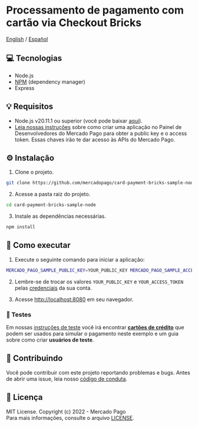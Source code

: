 # Processamento de pagamento com cartão via Checkout Bricks

[English](README.md) / [Español](README.es.md)

## :computer: Tecnologias

- Node.js
- [NPM](https://www.npmjs.com) (dependency manager)
- Express

## 💡 Requisitos

- Node.js v20.11.1 ou superior (você pode baixar [aqui](https://nodejs.org/)).
- [Leia nossas instruções](https://www.mercadopago.com/developers/pt/docs/getting-started) sobre como criar uma aplicação no Painel de Desenvolvedores do Mercado Pago para obter a public key e o access token. Essas chaves irão te dar acesso às APIs do Mercado Pago.

## :gear: Instalação

1. Clone o projeto.

```bash
git clone https://github.com/mercadopago/card-payment-bricks-sample-node.git
```

2. Acesse a pasta raiz do projeto.

```bash
cd card-payment-bricks-sample-node
```

3. Instale as dependências necessárias.

```bash
npm install
```

## 🌟 Como executar

1. Execute o seguinte comando para iniciar a aplicação:

```bash
MERCADO_PAGO_SAMPLE_PUBLIC_KEY=YOUR_PUBLIC_KEY MERCADO_PAGO_SAMPLE_ACCESS_TOKEN=YOUR_ACCESS_TOKEN npm start
```

2. Lembre-se de trocar os valores `YOUR_PUBLIC_KEY` e `YOUR_ACCESS_TOKEN` pelas [credenciais](https://www.mercadopago.com/developers/panel) da sua conta.

3. Acesse [http://localhost:8080](http://localhost:8080) em seu navegador.

### :test_tube: Testes

Em nossas [instruções de teste](https://www.mercadopago.com/developers/pt/docs/checkout-bricks/integration/integration-test) você irá encontrar **[cartões de crédito](https://www.mercadopago.com/developers/pt/docs/checkout-bricks/additional-content/test-cards)** que podem ser usados para simular o pagamento neste exemplo e um guia sobre como criar **usuários de teste**.

## :handshake: Contribuindo

Você pode contribuir com este projeto reportando problemas e bugs. Antes de abrir uma issue, leia nosso [código de conduta](CODE_OF_CONDUCT.md).

## :bookmark: Licença

MIT License. Copyright (c) 2022 - Mercado Pago <br/>
Para mais informações, consulte o arquivo [LICENSE](LICENSE).
